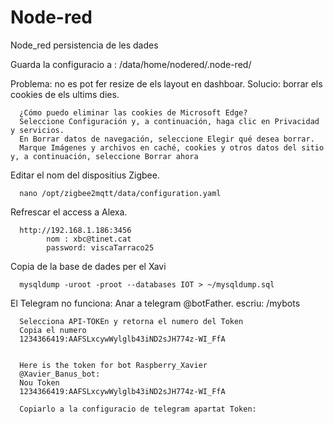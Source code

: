 # Node-red
Node_red persistencia de les dades

Guarda la configuracio a : /data/home/nodered/.node-red/

Problema: no es pot fer resize de els layout en dashboar.
Solucio: borrar els cookies de els ultims dies.

      ¿Cómo puedo eliminar las cookies de Microsoft Edge?
      Seleccione Configuración y, a continuación, haga clic en Privacidad y servicios.
      En Borrar datos de navegación, seleccione Elegir qué desea borrar.
      Marque Imágenes y archivos en caché, cookies y otros datos del sitio y, a continuación, seleccione Borrar ahora


Editar el nom del dispositius Zigbee.

      nano /opt/zigbee2mqtt/data/configuration.yaml
Refrescar el access a Alexa.

      http://192.168.1.186:3456
            nom : xbc@tinet.cat
            password: viscaTarraco25
Copia de la base de dades per el Xavi

      mysqldump -uroot -proot --databases IOT > ~/mysqldump.sql

El Telegram no funciona:
      Anar a telegram @botFather.
      escriu: /mybots
      
      Selecciona API-TOKEn y retorna el numero del Token
      Copia el numero
      1234366419:AAFSLxcywWylglb43iND2sJH774z-WI_FfA     


      Here is the token for bot Raspberry_Xavier 
      @Xavier_Banus_bot: 
      Nou Token
      1234366419:AAFSLxcywWylglb43iND2sJH774z-WI_FfA

      Copiarlo a la configuracio de telegram apartat Token:  
